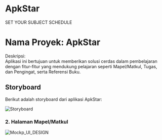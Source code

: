 # ApkStar
SET YOUR SUBJECT SCHEDULE
# Nama Proyek: ApkStar

Deskripsi:  
Aplikasi ini bertujuan untuk memberikan solusi cerdas dalam pembelajaran dengan fitur-fitur yang mendukung pelajaran seperti Mapel/Matkul, Tugas, dan Pengingat, serta Referensi Buku.

## Storyboard

Berikut adalah storyboard dari aplikasi ApkStar:

![Storyboard](https://www.figma.com/design/kGLJAbfKpkbNbDPSGd12AC/STORYBOARD-MOCKUP-UI-DESIGN-APKSTAR?node-id=44-44&node-type=canvas&t=707fY7767zwI9dlR-0)


### 2. Halaman Mapel/Matkul
![Mockp_UI_DESIGN](url_gambar_mapel)


